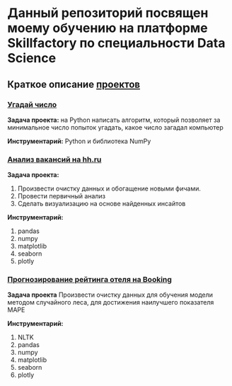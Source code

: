 # Данный репозиторий посвящен моему обучению на платформе Skillfactory по специальности Data Science

## Краткое описание [проектов](https://github.com/meDoLIF/sf_data_science/tree/main/Projects)

### [Угадай число](https://github.com/meDoLIF/sf_data_science/tree/main/Projects/PROJECT-0.%20Guess%20the%20number)

**Задача проекта:** на Python написать алгоритм, который позволяет за минимальное число попыток угадать, какое число загадал компьютер

**Инструментарий:** Python и библиотека NumPy

### [Анализ вакансий на hh.ru](https://github.com/meDoLIF/sf_data_science/tree/main/Projects/PROJECT-1.%20%D0%90%D0%BD%D0%B0%D0%BB%D0%B8%D0%B7%20%D0%B2%D0%B0%D0%BA%D0%B0%D0%BD%D1%81%D0%B8%D0%B9%20%D0%B8%D0%B7%20HeadHunter)

**Задача проекта:** 

1) Произвести очистку данных и обогащение новыми фичами. 
2) Провести первичный анализ
3) Сделать визуализацию на основе найденных инсайтов

**Инструментарий:** 

1) pandas
2) numpy
3) matplotlib
4) seaborn
5) plotly

### [Прогнозирование рейтинга отеля на Booking](https://github.com/meDoLIF/sf_data_science/tree/main/Projects/PROJECT-3.%20EDA%20%2B%20Feature%20Engineering)

**Задача проекта** Произвести очистку данных для обучения модели методом случайного леса, для достижения наилучшего показателя MAPE

**Инструментарий:** 

1) NLTK
2) pandas
3) numpy
4) matplotlib
5) seaborn
6) plotly